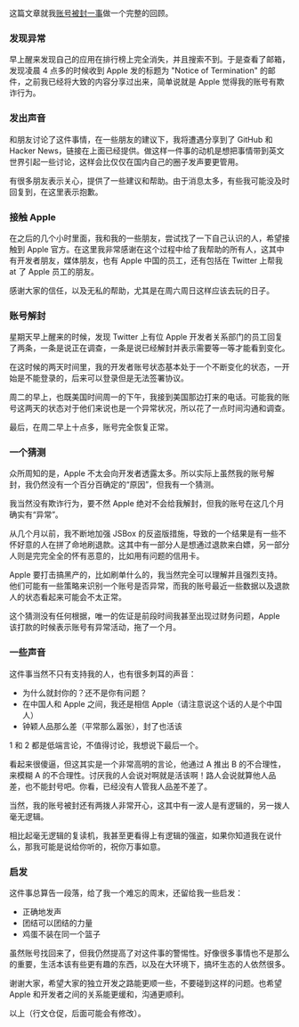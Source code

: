 这篇文章就我[账号被封一事](https://github.com/cyanzhong/apple-terminated-my-dev-account/blob/master/README.md)做一个完整的回顾。

### 发现异常

早上醒来发现自己的应用在排行榜上完全消失，并且搜索不到。于是查看了邮箱，发现凌晨 4 点多的时候收到 Apple 发的标题为 "Notice of Termination" 的邮件，之前我已经将大致的内容分享过出来，简单说就是 Apple 觉得我的账号有欺诈行为。

### 发出声音

和朋友讨论了这件事情，在一些朋友的建议下，我将遭遇分享到了 GitHub 和 Hacker News，链接在上面已经提供。做这样一件事的动机是想把事情带到英文世界引起一些讨论，这样会比仅仅在国内自己的圈子发声要更管用。

有很多朋友表示关心，提供了一些建议和帮助。由于消息太多，有些我可能没及时回复到，在这里表示抱歉。

### 接触 Apple

在之后的几个小时里面，我和我的一些朋友，尝试找了一下自己认识的人，希望接触到 Apple 官方。在这里我非常感谢在这个过程中给了我帮助的所有人，这其中有开发者朋友，媒体朋友，也有 Apple 中国的员工，还有包括在 Twitter 上帮我 at 了 Apple 员工的朋友。

感谢大家的信任，以及无私的帮助，尤其是在周六周日这样应该去玩的日子。

### 账号解封

星期天早上醒来的时候，发现 Twitter 上有位 Apple 开发者关系部门的员工回复了两条，一条是说正在调查，一条是说已经解封并表示需要等一等才能看到变化。

在这时候的两天时间里，我的开发者账号状态基本处于一个不断变化的状态，一开始是不能登录的，后来可以登录但是无法签署协议。

周二的早上，也既美国时间周一的下午，我接到美国那边打来的电话。可能我的账号这两天的状态对于他们来说也是一个异常状况，所以花了一点时间沟通和调查。

最后，在周二早上十点多，账号完全恢复正常。

### 一个猜测

众所周知的是，Apple 不太会向开发者透露太多。所以实际上虽然我的账号解封，我仍然没有一个百分百确定的“原因”，但我有一个猜测。

我当然没有欺诈行为，要不然 Apple 绝对不会给我解封，但我的账号在这几个月确实有“异常”。

从几个月以前，我不断地加强 JSBox 的反盗版措施，导致的一个结果是有一些不怀好意的人在拼了命地刷退款。这其中有一部分人是想通过退款来白嫖，另一部分人则是完完全全的怀有恶意的，比如用有问题的信用卡。

Apple 要打击搞黑产的，比如刷单什么的，我当然完全可以理解并且强烈支持。他们可能有一些策略来识别一个账号是否异常，而我的账号最近一些数据以及退款人的状态看起来可能会不太正常。

这个猜测没有任何根据，唯一的佐证是前段时间我甚至出现过财务问题，Apple 该打款的时候表示账号有异常活动，拖了一个月。

### 一些声音

这件事当然不只有支持我的人，也有很多刺耳的声音：

- 为什么就封你的？还不是你有问题？
- 在中国人和 Apple 之间，我还是相信 Apple（请注意说这个话的人是个中国人）
- 钟颖人品那么差（平常那么嚣张），封了也活该

1 和 2 都是低端言论，不值得讨论，我想说下最后一个。

看起来很傻逼，但这其实是一个非常高明的言论，他通过 A 推出 B 的不合理性，来模糊 A 的不合理性。讨厌我的人会说对啊就是活该啊！路人会说就算他人品差，也不能封号吧。你看，已经没有人管我人品差不差了。

当然，我的账号被封还有两拨人非常开心，这其中有一波人是有逻辑的，另一拨人毫无逻辑。

相比起毫无逻辑的复读机，我甚至更看得上有逻辑的强盗，如果你知道我在说什么，那我可能是说给你听的，祝你万事如意。

### 启发

这件事总算告一段落，给了我一个难忘的周末，还留给我一些启发：

- 正确地发声
- 团结可以团结的力量
- 鸡蛋不装在同一个篮子

虽然账号找回来了，但我仍然提高了对这件事的警惕性。好像很多事情也不是那么的重要，生活本该有些更有趣的东西，以及在大环境下，搞坏生态的人依然很多。

谢谢大家，希望大家的独立开发之路能更顺一些，不要碰到这样的问题。也希望 Apple 和开发者之间的关系能更缓和，沟通更顺利。

以上（行文仓促，后面可能会有修改）。

